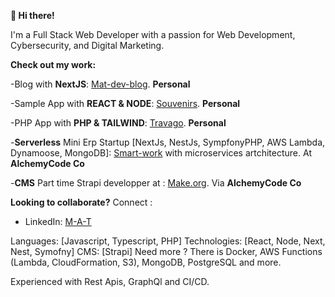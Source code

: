 **👋 Hi there!**

I'm a Full Stack Web Developer with a passion for Web Development, Cybersecurity, and Digital Marketing.

**Check out my work:**

-Blog with **NextJS**: [Mat-dev-blog](https://mat-dev-blog-nextjs.vercel.app/). **Personal**

-Sample App with **REACT & NODE**: [Souvenirs](https://souvenirsappproject.netlify.app/). **Personal**

-PHP App with **PHP & TAILWIND**: [Travago](http://travago.42web.io/). **Personal**

-**Serverless** Mini Erp Startup [NextJs, NestJs, SympfonyPHP, AWS Lambda, Dynamoose, MongoDB]: [Smart-work](www.smartwork.tn) with microservices artchitecture. At **AlchemyCode Co**

-**CMS** Part time Strapi developper at : [Make.org](https://make.org/). Via **AlchemyCode Co**

**Looking to collaborate?**
Connect :
  - LinkedIn: [M-A-T](https://www.linkedin.com/in/M-A-T)

Languages: [Javascript, Typescript, PHP]
Technologies: [React, Node, Next, Nest, Symofny]
CMS: [Strapi]
Need more ? There is Docker, AWS Functions (Lambda, CloudFormation, S3), MongoDB, PostgreSQL and more.

Experienced with Rest Apis, GraphQl and CI/CD.
